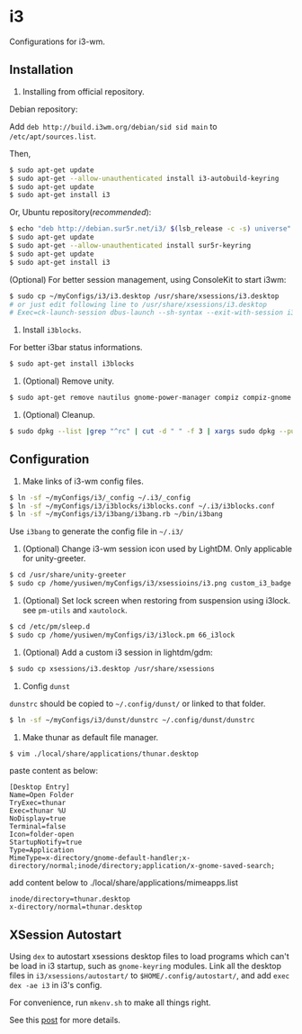i3
==

Configurations for i3-wm.

Installation
------------

1. Installing from official repository.

  Debian repository:

  Add `deb http://build.i3wm.org/debian/sid sid main` to `/etc/apt/sources.list`.

  Then,
  ```sh
  $ sudo apt-get update
  $ sudo apt-get --allow-unauthenticated install i3-autobuild-keyring
  $ sudo apt-get update
  $ sudo apt-get install i3
  ```

  Or, Ubuntu repository(*recommended*):
  ```sh
  $ echo "deb http://debian.sur5r.net/i3/ $(lsb_release -c -s) universe" | sudo tee --append /etc/apt/sources.list
  $ sudo apt-get update
  $ sudo apt-get --allow-unauthenticated install sur5r-keyring
  $ sudo apt-get update
  $ sudo apt-get install i3
  ```

  (Optional) For better session management, using ConsoleKit to start i3wm:
  ```sh
  $ sudo cp ~/myConfigs/i3/i3.desktop /usr/share/xsessions/i3.desktop
  # or just edit following line to /usr/share/xsessions/i3.desktop
  # Exec=ck-launch-session dbus-launch --sh-syntax --exit-with-session i3
  ```

1. Install `i3blocks`.

  For better i3bar status informations.
  ```sh
  $ sudo apt-get install i3blocks
  ```

1. (Optional) Remove unity.
  ```sh
  $ sudo apt-get remove nautilus gnome-power-manager compiz compiz-gnome unity unity-* unity8* hud zeitgeist zeitgeist-core python-zeitgeist libzeitgeist* activity-log-manager-common gnome-control-center gnome-screenshot
  ```

1. (Optional) Cleanup.
  ```sh
  $ sudo dpkg --list |grep "^rc" | cut -d " " -f 3 | xargs sudo dpkg --purge
  ```

Configuration
-------------

1. Make links of i3-wm config files.
  ```sh
  $ ln -sf ~/myConfigs/i3/_config ~/.i3/_config
  $ ln -sf ~/myConfigs/i3/i3blocks/i3blocks.conf ~/.i3/i3blocks.conf
  $ ln -sf ~/myConfigs/i3/i3bang/i3bang.rb ~/bin/i3bang
  ```

  Use `i3bang` to generate the config file in `~/.i3/`

1. (Optional) Change i3-wm session icon used by LightDM. Only applicable for unity-greeter.
  ```sh
  $ cd /usr/share/unity-greeter
  $ sudo cp /home/yusiwen/myConfigs/i3/xsessioins/i3.png custom_i3_badge.png
  ```

1. (Optional) Set lock screen when restoring from suspension using i3lock.
   see `pm-utils` and `xautolock`.
  ```sh
  $ cd /etc/pm/sleep.d
  $ sudo cp /home/yusiwen/myConfigs/i3/i3lock.pm 66_i3lock
  ```

1. (Optional) Add a custom i3 session in lightdm/gdm:
  ```sh
  $ sudo cp xsessions/i3.desktop /usr/share/xsessions
  ```

1. Config `dunst`

  `dunstrc` should be copied to `~/.config/dunst/` or linked to that folder.
  ```sh
  $ ln -sf ~/myConfigs/i3/dunst/dunstrc ~/.config/dunst/dunstrc
  ```

1. Make thunar as default file manager.
  ```sh
  $ vim ./local/share/applications/thunar.desktop
  ```

  paste content as below:
  ```text
  [Desktop Entry]
  Name=Open Folder
  TryExec=thunar
  Exec=thunar %U
  NoDisplay=true
  Terminal=false
  Icon=folder-open
  StartupNotify=true
  Type=Application
  MimeType=x-directory/gnome-default-handler;x-directory/normal;inode/directory;application/x-gnome-saved-search;
  ```

  add content below to ./local/share/applications/mimeapps.list
  ```text
  inode/directory=thunar.desktop
  x-directory/normal=thunar.desktop
  ```

XSession Autostart
------------------

  Using `dex` to autostart xsessions desktop files to load programs which can't be load in i3 startup, such as `gnome-keyring` modules. Link all the desktop files in `i3/xsessions/autostart/` to `$HOME/.config/autostart/`, and add `exec dex -ae i3` in i3's config.

  For convenience, run `mkenv.sh` to make all things right.

  See this [post](https://faq.i3wm.org/question/2155/how-can-i-use-autostart-desktop-files-in-i3.1.html) for more details.
